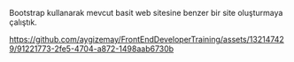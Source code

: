 Bootstrap kullanarak mevcut basit web sitesine benzer bir site oluşturmaya çalıştık.


https://github.com/aygizemay/FrontEndDeveloperTraining/assets/132147429/91221773-2fe5-4704-a872-1498aab6730b

